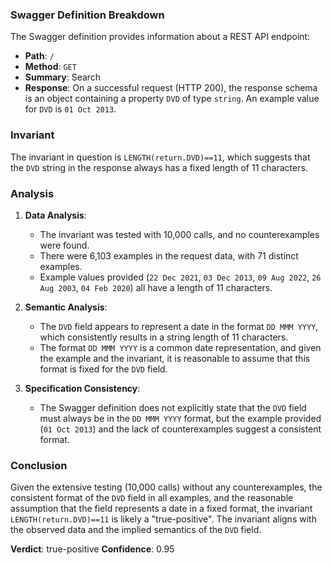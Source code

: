 ### Swagger Definition Breakdown
The Swagger definition provides information about a REST API endpoint:
- **Path**: `/`
- **Method**: `GET`
- **Summary**: Search
- **Response**: On a successful request (HTTP 200), the response schema is an object containing a property `DVD` of type `string`. An example value for `DVD` is `01 Oct 2013`.

### Invariant
The invariant in question is `LENGTH(return.DVD)==11`, which suggests that the `DVD` string in the response always has a fixed length of 11 characters.

### Analysis
1. **Data Analysis**: 
   - The invariant was tested with 10,000 calls, and no counterexamples were found.
   - There were 6,103 examples in the request data, with 71 distinct examples.
   - Example values provided (`22 Dec 2021`, `03 Dec 2013`, `09 Aug 2022`, `26 Aug 2003`, `04 Feb 2020`) all have a length of 11 characters.

2. **Semantic Analysis**:
   - The `DVD` field appears to represent a date in the format `DD MMM YYYY`, which consistently results in a string length of 11 characters.
   - The format `DD MMM YYYY` is a common date representation, and given the example and the invariant, it is reasonable to assume that this format is fixed for the `DVD` field.

3. **Specification Consistency**:
   - The Swagger definition does not explicitly state that the `DVD` field must always be in the `DD MMM YYYY` format, but the example provided (`01 Oct 2013`) and the lack of counterexamples suggest a consistent format.

### Conclusion
Given the extensive testing (10,000 calls) without any counterexamples, the consistent format of the `DVD` field in all examples, and the reasonable assumption that the field represents a date in a fixed format, the invariant `LENGTH(return.DVD)==11` is likely a "true-positive". The invariant aligns with the observed data and the implied semantics of the `DVD` field.

**Verdict**: true-positive
**Confidence**: 0.95
